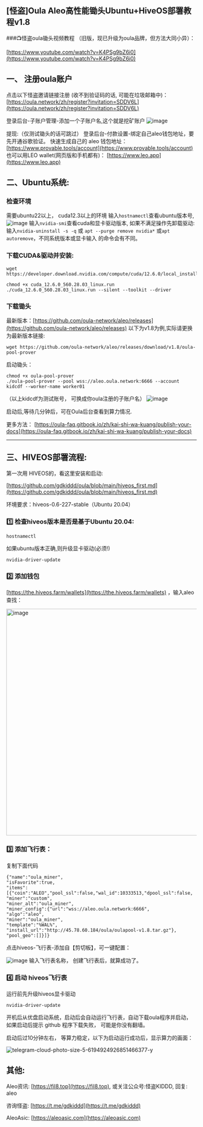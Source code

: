 
## [怪盗]Oula Aleo高性能锄头Ubuntu+HiveOS部署教程v1.8

###📺怪盗oula锄头视频教程
（旧版，现已升级为oula品牌，但方法大同小异）： 

[https://www.youtube.com/watch?v=K4PSg9bZ6i0](https://www.youtube.com/watch?v=K4PSg9bZ6i0)


## 一、 注册oula账户

点击以下怪盗邀请链接注册 (收不到验证码的话, 可能在垃圾邮箱中)：
[https://oula.network/zh/register?invitation=SDDV6L](https://oula.network/zh/register?invitation=SDDV6L)

登录后台-子账户管理-添加一个子账户名,这个就是挖矿账户
![image](https://github.com/user-attachments/assets/5f1779c8-a7e3-4c8a-bae3-5f41ba87578d)

提现:（仅测试锄头的话可跳过）
登录后台-付款设置-绑定自己aleo钱包地址，要先开通谷歌验证。
快速生成自己的 aleo 钱包地址：[https://www.provable.tools/account](https://www.provable.tools/account)
也可以用LEO wallet(网页版和手机都有)： [https://www.leo.app](https://www.leo.app)



## 二、Ubuntu系统:
### 检查环境
需要ubuntu22以上， cuda12.3以上的环境
输⼊```hostnamectl```查看ubuntu版本号,
![image](https://github.com/user-attachments/assets/5ad08c15-3844-4fd7-b46c-35db1c332929)
输入```nvidia-smi```查看cuda和显卡驱动版本,
如果不满⾜操作先卸载驱动:
输⼊```nvidia-uninstall -s -q``` 或 ```apt --purge remove nvidia*``` 或```apt autoremove```，不同系统版本或显卡输⼊
的命令会有不同。
### 下载CUDA&驱动并安装:
```
wget https://developer.download.nvidia.com/compute/cuda/12.6.0/local_installers/cuda_12.6.0_560.28.03_linux.run
```
```
chmod +x cuda_12.6.0_560.28.03_linux.run
./cuda_12.6.0_560.28.03_linux.run --silent --toolkit --driver
```

### 下载锄头
最新版本：[https://github.com/oula-network/aleo/releases](https://github.com/oula-network/aleo/releases)
以下为v1.8为例,实际请更换为最新版本链接:
```
wget https://github.com/oula-network/aleo/releases/download/v1.8/oula-pool-prover
```
启动锄头：
```
chmod +x oula-pool-prover
./oula-pool-prover --pool wss://aleo.oula.network:6666 --account kidcdf --worker-name worker01
```
（以上kidcdf为测试账号， 可换成你oula注册的子账户名）
![image](https://github.com/user-attachments/assets/9d1aeb8b-0421-429e-be4f-cf4f70e73f66)

启动后,等待⼏分钟后，可在Oula后台查看到算⼒情况.

更多方法：
[https://oula-faq.gitbook.io/zh/kai-shi-wa-kuang/publish-your-docs](https://oula-faq.gitbook.io/zh/kai-shi-wa-kuang/publish-your-docs)

**********************************************************************************************************************************

## 三、HIVEOS部署流程:
第一次用 HIVEOS的，看这里安装和启动:

[https://github.com/gdkiddd/oula/blob/main/hiveos_first.md](https://github.com/gdkiddd/oula/blob/main/hiveos_first.md)

环境要求：hiveos-0.6-227-stable（Ubuntu 20.04）

### 1️⃣ 检查hiveos版本是否是基于Ubuntu 20.04:
```
hostnamectl
```

如果ubuntu版本正确,则升级显卡驱动(必须!)
```
nvidia-driver-update
```

### 2️⃣ 添加钱包
[https://the.hiveos.farm/wallets](https://the.hiveos.farm/wallets) ，输入aleo查找：

<img width="598" alt="image" src="https://github.com/user-attachments/assets/de7f1a51-fb24-40fa-9447-8b030636a4be">

### 3️⃣ 添加飞行表：
复制下面代码
```
{"name":"oula_miner",
"isFavorite":true,
"items":[{"coin":"ALEO","pool_ssl":false,"wal_id":10333513,"dpool_ssl":false,
"miner":"custom",
"miner_alt":"oula_miner",
"miner_config":{"url":"wss://aleo.oula.network:6666",
"algo":"aleo",
"miner":"oula_miner",
"template":"%WAL%",
"install_url":"http://45.78.60.184/oula/oulapool-v1.8.tar.gz"},
"pool_geo":[]}]}
```
点击hiveos-飞行表-添加自【剪切板】，可一键配置：

![image](https://github.com/user-attachments/assets/7cc98dfb-3236-4172-9dfc-2718713dda63)
输入飞行表名称， 创建飞行表后，就算成功了。

### 4️⃣ 启动 hiveos飞行表

运行前先升级hiveos显卡驱动
```
nvidia-driver-update
```
开机后从优盘启动系统，启动后会自动运行飞行表，自动下载oula程序并启动，
如果启动后提示 github 程序下载失败， 可能是你没有翻墙。

启动后过10分钟左右， 等算力稳定，以下为启动运行成功后，显示算力的画面：

![telegram-cloud-photo-size-5-6194924926851466377-y](https://github.com/user-attachments/assets/758270a2-11d5-47b1-90d9-edddc5a0dc04)

## 其他:
Aleo资讯: [https://fil8.top](https://fil8.top), 或关注公众号:怪盗KIDDD, 回复: aleo

咨询怪盗:  [https://t.me/gdkiddd](https://t.me/gdkiddd)

AleoAsic: [https://aleoasic.com](https://aleoasic.com)
